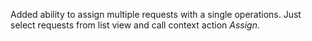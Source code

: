 Added ability to assign multiple requests with a single operations.
Just select requests from list view and call context action *Assign*.
